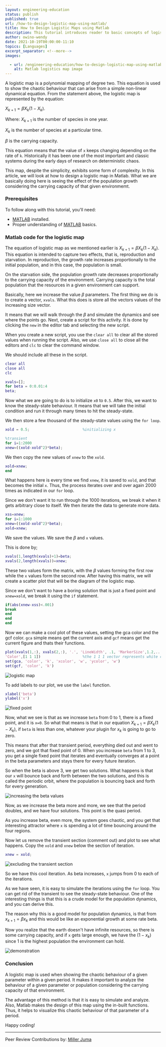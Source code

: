 ```yaml
---
layout: engineering-education
status: publish
published: true
url: /how-to-design-logistic-map-using-matlab/
title: How to Design Logistic Maps using Matlab
description: This tutorial introduces reader to basic concepts of logistics maps design patterns using Matlab. A logistic map is a polynomial mapping of degree two. This equation is used to show the chaotic behaviour that can arise from a simple non-linear dynamical equation.
author: owino-wendy
date: 2021-10-19T00:00:00-11:10
topics: [Languages]
excerpt_separator: <!--more-->
images:

  - url: /engineering-education/how-to-design-logistic-map-using-matlab/hero.jpg
    alt: Matlab logistics map image
---
```

A logistic map is a polynomial mapping of degree two. This equation is used to show the chaotic behaviour that can arise from a simple non-linear dynamical equation. From the statement above, the logistic map is represented by the equation:
<!--more-->

$X_{k+1}=\beta X_k(1-X_k)$. 

Where:
$X_{k+1}$ is the number of species in one year.

$X_k$ is the number of species at a particular time.

$\beta$ is the carrying capacity.

This equation means that the value of `x` keeps changing depending on the rate of `k`. Historically it has been one of the most important and classic systems during the early days of research on deterministic chaos. 

This map, despite the simplicity, exhibits some form of complexity. In this article, we will look at how to design a logistic map in Matlab. What we are basically doing here is seeing the effect of the population growth considering the carrying capacity of that given environmemt.

### Prerequisites
To follow along with this tutorial, you'll need:
- [MATLAB](https://www.mathworks.com/products/get-matlab.html?s_tid=gn_getml) installed.
- Proper understanding of [MATLAB](https://www.section.io/engineering-education/getting-started-with-matlab/) basics.

### Matlab code for the logistic map
The equation of logistic map as we mentioned earlier is $X_{k+1}=\beta X_k(1-X_k)$. This equation is intended to capture two effects, that is, reproduction and starvation. In reproduction, the growth rate increases proportionally to the initial population, and in this case, the population is small. 

On the starvation side, the population growth rate decreases proportionally to the carrying capacity of the environment. Carrying capacity is the total population that the resources in a given environment can support. 

Basically, here we increase the value $\beta$ parameters. The first thing we do is to create a vector, `xvals`. What this does is store all the vectors values of the increasing size vector. 

It means that we will walk through the $\beta$ and simulate the dynamics and see where the points go. Next, create a script for this activity. It is done by clicking the `new` in the editor tab and selecting the new script.

When you create a new script, you use the `clear all` to clear all the stored values when running the script. Also, we use `close all` to close all the editors and `clc` to clear the command window. 

We should include all these in the script.

```Matlab
clear all
close all
clc

xvals=[];
for beta = 0:0.01:4
beta;
```

Now what we are going to do is to initialize `x0` to `0.5`. After this, we want to know the steady-state behaviour. It means that we will take the initial condition and run it through many times to hit the steady-state. 

We then store a few thousand of the steady-state values using the `for loop`. 

```Matlab
xold = 0.5;                        %initializing x

%transient
for i=1:2000
xnew=((xold-xold^2)*beta);
```

We then copy the new values of `xnew` to the `xold`.
```Matlab
xold=xnew;
end
```

What happens here is every time we find `xnew`, it is saved to `xold`, and that becomes the initial `x`. Thus, the process iterates over and over again 2000 times as indicated in our `for` loop.

Since we don't want it to run through the 1000 iterations, we break it when it gets arbitrary close to itself. We then iterate the data to generate more data.

```Matlab
xss=xnew;
for i=1:1000
xnew=((xold-xold^2)*beta);
xold=xnew;
```

We save the values. We save the $\beta$ and `x` values. 

This is done by;
```matlab
xvals(1,length(xvals)+1)=beta;
xvals(2,length(xvals))=xnew;
```

These two values form the matrix, with the $\beta$ values forming the first row while the `x` values form the second row. After having this matrix, we will create a scatter plot that will be the diagram of the logistic map. 

Since we don't want to have a boring solution that is just a fixed point and `xnew=xold`, we break it using the `if` statement.

```matlab
if(abs(xnew-xss)<.001)
break
end
end
end
```

Now we can make a cool plot of these values, setting the gca color and the gcf color. `gca` simple means get the current axis and `gcf` means get the current figure and thats their functions. 

```matlab
plot(xvals(1,:), xvals(2,:), '.', 'LineWidth', .1, 'MarkerSize',1.2,...
'Color',[1 1 1])                   %the 1 1 1 vector represents white color
set(gca, 'color', 'k', 'xcolor', 'w', 'ycolor', 'w')
set(gcf, 'color', 'k')
```

![logistic map](/engineering-education/how-to-design-logistic-map-using-matlab/map-one.png)

To add labels to our plot, we use the `label` function.
```matlab
xlabel('beta')
ylabel('x')
```

![fixed point](/engineering-education/how-to-design-logistic-map-using-matlab/map-two.png)

Now, what we see is that as we increase `beta` from 0 to 1, there is a fixed point, and it is `x=0`. So what that means is that in our equation $X_{k+1}=\beta X_k(1-X_k)$, if `beta` is less than one, whatever your plugin for $x_k$ is going to go to zero. 

This means that after that transient period, everything died out and went to zero, and we got that fixed point of 0. When you increase `beta` from 1 to 3, you get a single fixed point that iterates and eventually converges at a point in the beta parameters and stays there for every future iteration. 

So when the beta is above 3, we get two solutions. What happens is that our `x` will bounce back and forth between the two solutions, and this is called the periodic orbit, where the population is bouncing back and forth for every generation.

![increasing the beta values](/engineering-education/how-to-design-logistic-map-using-matlab/map-three.png)

Now, as we increase the beta more and more, we see that the period doubles, and we have four solutions. This point is the quasi period. 

As you increase beta, even more, the system goes chaotic, and you get that interesting attractor where `x` is spending a lot of time bouncing around the four regions.

Now let us remove the transient section (comment out) and plot to see what happens. Copy the `xold` and `xnew` below the section of iteration.

```Matlab
xnew = xold;
```

![excluding the transient section](/engineering-education/how-to-design-logistic-map-using-matlab/map-four.png)

So we have this cool iteration. As beta increases, `x` jumps from 0 to each of the iterations.

As we have seen, it is easy to simulate the iterations using the `for` loop. You can get rid of the transient to see the steady-state behaviour. One of the interesting things is that this is a crude model for the population dynamics, and you can derive this. 

The reason why this is a good model for population dynamics, is that from $x_{k+1}=\beta x_k$ and this would be like an exponential growth at some rate beta. 

Now you realize that the earth doesn't have infinite resources, so there is some carrying capacity, and if `x` gets large enough, we have the $(1-x_k)$ since 1 is the highest population the environment can hold.

![demonstration](/engineering-education/how-to-design-logistic-map-using-matlab/map-five.jpg)

### Conclusion
A logistic map is used when showing the chaotic behaviour of a given parameter within a given period. It makes it important to analyze the behaviour of a given parameter or population considering the carrying capacity of that environment. 

The advantage of this method is that it is easy to simulate and analyze. Also, Matlab makes the design of this map using the in-built functions. Thus, it helps to visualize this chaotic behaviour of that parameter of a period.

Happy coding!

---
Peer Review Contributions by: [Miller Juma](/engineering-education/authors/miller-juma/)


<!-- MathJax script -->
<script type="text/javascript" async
    src="https://cdnjs.cloudflare.com/ajax/libs/mathjax/2.7.1/MathJax.js?config=TeX-AMS-MML_HTMLorMML">
    MathJax.Hub.Config({
    tex2jax: {
      inlineMath: [['$','$'], ['\\(','\\)']],
      displayMath: [['$$','$$']],
      processEscapes: true,
      processEnvironments: true,
      skipTags: ['script', 'noscript', 'style', 'textarea', 'pre'],
      TeX: { equationNumbers: { autoNumber: "AMS" },
           extensions: ["AMSmath.js", "AMSsymbols.js"] }
    }
    });
    MathJax.Hub.Queue(function() {
      // Fix <code> tags after MathJax finishes running. This is a
      // hack to overcome a shortcoming of Markdown. Discussion at
      // https://github.com/mojombo/jekyll/issues/199
      var all = MathJax.Hub.getAllJax(), i;
      for(i = 0; i < all.length; i += 1) {
          all[i].SourceElement().parentNode.className += ' has-jax';
      }
    });
    MathJax.Hub.Config({
    // Autonumbering by mathjax
    TeX: { equationNumbers: { autoNumber: "AMS" } }
    });
  </script>
